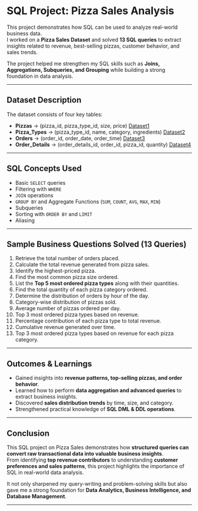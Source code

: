 # SQL Project: Pizza Sales Analysis  

This project demonstrates how SQL can be used to analyze real-world business data.  
I worked on a **Pizza Sales Dataset** and solved **13 SQL queries** to extract insights related to revenue, best-selling pizzas, customer behavior, and sales trends.  

The project helped me strengthen my SQL skills such as **Joins, Aggregations, Subqueries, and Grouping** while building a strong foundation in data analysis.  

---

## Dataset Description  

The dataset consists of four key tables:  

- **Pizzas** → (pizza_id, pizza_type_id, size, price) <a href="https://github.com/pratapmishra73/Sales_Analysis_by_using_SQL/blob/main/pizzas.csv">Dataset1 </a>
- **Pizza_Types** → (pizza_type_id, name, category, ingredients) <a href="https://github.com/pratapmishra73/Sales_Analysis_by_using_SQL/blob/main/pizza_types.csv">Dataset2 </a>
- **Orders** → (order_id, order_date, order_time)  <a href="https://github.com/pratapmishra73/Sales_Analysis_by_using_SQL/blob/main/orders.csv">Dataset3 </a>
- **Order_Details** → (order_details_id, order_id, pizza_id, quantity)  <a href="https://github.com/pratapmishra73/Sales_Analysis_by_using_SQL/blob/main/order_details.csv">Dataset4 </a>

---

## SQL Concepts Used  

- Basic `SELECT` queries  
- Filtering with `WHERE`  
- `JOIN` operations  
- `GROUP BY` and Aggregate Functions (`SUM`, `COUNT`, `AVG`, `MAX`, `MIN`)  
- Subqueries  
- Sorting with `ORDER BY` and `LIMIT`  
- Aliasing  

---

## Sample Business Questions Solved (13 Queries)  

1. Retrieve the total number of orders placed.  
2. Calculate the total revenue generated from pizza sales.  
3. Identify the highest-priced pizza.  
4. Find the most common pizza size ordered.  
5. List the **Top 5 most ordered pizza types** along with their quantities.  
6. Find the total quantity of each pizza category ordered.  
7. Determine the distribution of orders by hour of the day.  
8. Category-wise distribution of pizzas sold.  
9. Average number of pizzas ordered per day.  
10. Top 3 most ordered pizza types based on revenue.  
11. Percentage contribution of each pizza type to total revenue.  
12. Cumulative revenue generated over time.  
13. Top 3 most ordered pizza types based on revenue for each pizza category.  

---

## Outcomes & Learnings  

- Gained insights into **revenue patterns, top-selling pizzas, and order behavior**.  
- Learned how to perform **data aggregation and advanced queries** to extract business insights.  
- Discovered **sales distribution trends** by time, size, and category.  
- Strengthened practical knowledge of **SQL DML & DDL operations**.  

---

## Conclusion  

This SQL project on Pizza Sales demonstrates how **structured queries can convert raw transactional data into valuable business insights**.  
From identifying **top revenue contributors** to understanding **customer preferences and sales patterns**, this project highlights the importance of SQL in real-world data analysis.  

It not only sharpened my query-writing and problem-solving skills but also gave me a strong foundation for **Data Analytics, Business Intelligence, and Database Management**.  

---
